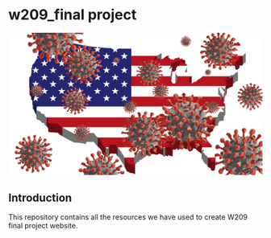 # w209_final project

<p align="center"><img src="ernesto/website_ernesto/covid_usa.png"></p> 


## Introduction

This repository contains all the resources we have used to create W209 final project website. 
